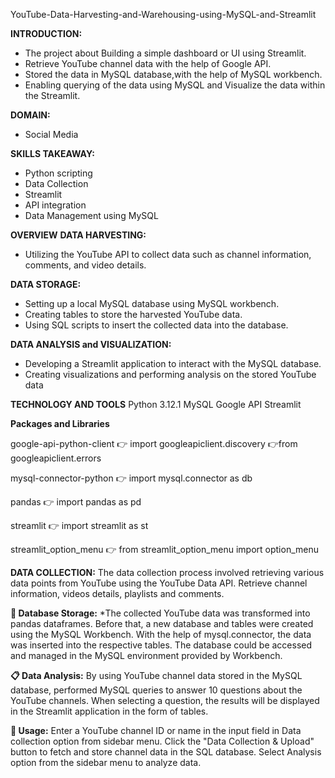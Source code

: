 YouTube-Data-Harvesting-and-Warehousing-using-MySQL-and-Streamlit

**INTRODUCTION:**
* The project about Building a simple dashboard or UI using Streamlit.
* Retrieve YouTube channel data with the help of Google API.
* Stored the data in MySQL database,with the help of MySQL workbench.
* Enabling querying of the data using MySQL and Visualize the data within the Streamlit.

**DOMAIN:** 
* Social Media

**SKILLS TAKEAWAY:**
* Python scripting
* Data Collection
* Streamlit
* API integration
* Data Management using MySQL

**OVERVIEW**
**DATA HARVESTING:**
* Utilizing the YouTube API to collect data such as channel information, comments, and video details.

**DATA STORAGE:**
* Setting up a local MySQL database using MySQL workbench.
* Creating tables to store the harvested YouTube data.
* Using SQL scripts to insert the collected data into the database.

**DATA ANALYSIS and VISUALIZATION:**
* Developing a Streamlit application to interact with the MySQL database.
* Creating visualizations and performing analysis on the stored YouTube data

**TECHNOLOGY AND TOOLS**
Python 3.12.1
MySQL
Google API
Streamlit

**Packages and Libraries**

google-api-python-client
👉 import googleapiclient.discovery
👉from googleapiclient.errors

mysql-connector-python
👉 import mysql.connector as db

pandas
👉 import pandas as pd

streamlit
👉 import streamlit as st

streamlit_option_menu
👉 from streamlit_option_menu import option_menu

**DATA COLLECTION:**
The data collection process involved retrieving various data points from YouTube using the YouTube Data API. Retrieve channel information, videos details, playlists and comments.

**💾 Database Storage:**
*The collected YouTube data was transformed into pandas dataframes. Before that, a new database and tables were created using the MySQL Workbench. With the help of mysql.connector, the data was inserted into the respective tables. The database could be accessed and managed in the MySQL environment provided by Workbench.

**📋 Data Analysis:**
By using YouTube channel data stored in the MySQL database, performed MySQL queries to answer 10 questions about the YouTube channels. When selecting a question, the results will be displayed in the Streamlit application in the form of tables.

**📘 Usage:**
Enter a YouTube channel ID or name in the input field in Data collection option from sidebar menu.
Click the "Data Collection & Upload" button to fetch and store channel data in the SQL database.
Select Analysis option from the sidebar menu to analyze data.

